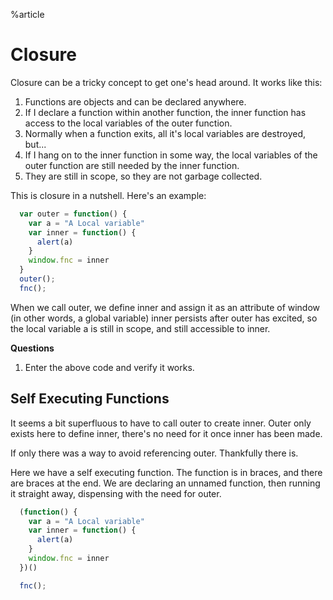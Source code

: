 %article


# Closure

Closure can be a tricky concept to get one's head around. It works like this:

1. Functions are objects and can be declared anywhere.
2. If I declare a function within another function, the inner function has access to the local variables of the outer function.
3. Normally when a function exits, all it's local variables are destroyed, but...
4. If I hang on to the inner function in some way, the local variables of the outer function are still needed by the inner function.
5. They are still in scope, so they are not garbage collected.

This is closure in a nutshell. Here's an example:

```js
  var outer = function() {
    var a = "A Local variable"
    var inner = function() {
      alert(a)
    }
    window.fnc = inner
  }
  outer();
  fnc();
```





When we call outer, we define inner and assign it as an attribute of window (in other words, a global variable) inner persists after outer has excited, so the local variable a is still in scope, and still accessible to inner.

__Questions__

1. Enter the above code and verify it works.

## Self Executing Functions ##

It seems a bit superfluous to have to call outer to create inner. Outer only exists here to define inner, there's no need for it once inner has been made.

If only there was a way to avoid referencing outer. Thankfully there is.

Here we have a self executing function. The function is in braces,  and there are braces at the end. We are declaring an unnamed function, then running it straight away, dispensing with the need for outer.

```js
  (function() {
    var a = "A Local variable"
    var inner = function() {
      alert(a)
    }
    window.fnc = inner
  })()

  fnc();
```


